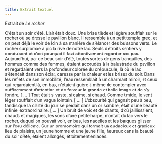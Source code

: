```yaml
---
title: Extrait textuel
---
```


Extrait de *Le rocher*

C’était un soir d’été. L’air était doux. Une brise tiède et
légère soufflait sur le rocher où se dresse le pavillon blanc. Il
ressemble à un petit temple grec, et on peut déjà le voir de
loin à sa manière de s’élancer des buissons verts. Le rocher
surplombe à pic la rive de notre lac. Seuls d’étroits sentiers y
conduisent et c’est pourquoi il faut attentivement regarder ses
pas. Aujourd’hui, par ce beau soir d’été, toutes sortes de gens
tranquilles, des hommes comme des femmes, étaient accoudés
à la balustrade du pavillon et regardaient vers la profondeur
colorée du crépuscule, là où le lac s’étendait dans son éclat,
caressé par la chaleur et les brises du soir. Dans les reflets de
son immobilité, l’eau ressemblait à un charmant miroir, et ceux
qui regardaient là, en bas, n’étaient guère à même de contempler
avec suffisamment d’attention et de ferveur la grande et
belle image et de s’y fondre. [ … ] Tout était si vaste, si calme, si
chaud. Comme timide, le vent léger soufflait d’un vague lointain.
[ … ] L’obscurité qui gagnait peu à peu, tandis que la clarté du
jour se perdait dans un or sombre, était d’une beauté infinie,
extraordinaire. [ … ] Un bruit de voix et de chants, d’où jaillissaient,
chauds et magiques, les sons d’une petite harpe, montait
du lac vers le rocher, duquel on pouvait voir, en bas, les nacelles
et les barques glisser sur l’eau délicate. Sur un promontoire
qui formait un audacieux et gracieux lieu de plaisirs, un jeune
homme et une jeune fille, heureux dans la beauté du soir d’été,
étaient allongés, étroitement enlacés.